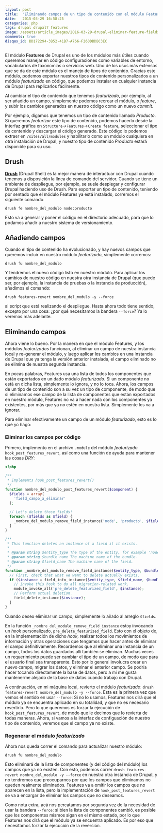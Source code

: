 ```yaml
---
layout: post
title:  "Eliminando campos de un tipo de contenido con el módulo Features de Drupal 7"
date:   2015-03-29 16:58:25
categories: php
tags: drupal drupal7 features
image: /assets/article_images/2016-03-29-drupal-eliminar-feature-fields/trash.jpg
comments: true
disqus_id: BD172294-3B52-41B7-A766-F260DBDBC3EC
---
```


El módulo **Features** de Drupal es uno de los módulos más útiles cuando queremos manejar en código configuraciones como variables de entorno, vocabularios de taxonomías o servicios web. Uno de los usos más extensos que se da de este módulo es el manejo de tipos de contenido. Gracias este módulo, podemos exportar nuestros tipos de contenido personalizados a un módulo _featurizado_ en código, que podemos instalar en cualquier instancia de Drupal para replicarlos fácilmente. 

Al cambiar el tipo de contenido que tenemos _featurizado_, por ejemplo, al ser añadido un campo, simplemente podemos recrear el módulo, o _feature_, y subir los cambios generados en nuestro código como un nuevo _commit_.

Por ejemplo, digamos que tenemos un tipo de contenido llamado _Producto_. Si queremos _featurizar_ este tipo de contenido, podemos hacerlo desde la interfaz gráfica en `Structure`->`Features`->`Create feature`, seleccionar el tipo de contenido y descargar el código generado. Este código lo podemos extraer en `/sites/all/modules` y habilitarlo como un módulo cualquiera en otra instalación de Drupal, y nuestro tipo de contenido _Producto_ estará disponible para su uso.

## Drush

[**Drush**](http://www.drush.org/en/master/install/) (Drupal Shell) es la mejor manera de interactuar con Drupal cuando tenemos a disposición la línea de comando del servidor. Cuando se tiene un ambiente de despliegue, por ejemplo, se suele desplegar y configurar Drupal haciendo uso de Drush. Para exportar un tipo de contenido, teniendo por sentado que el módulo Features ya está instalado, corremos el siguiente comando:

~~~
drush fe nombre_del_modulo node:producto
~~~ 

Esto va a generar y poner el código en el directorio adecuado, para que lo podamos añadir a nuestro sistema de versionamiento.

## Añadiendo campos

Cuando el tipo de contenido ha evolucionado, y hay nuevos campos que queremos incluir en nuestro módulo _featurizado_, simplemente corremos:

~~~
drush fu nombre_del_modulo
~~~

Y tendremos el nuevo código listo en nuestro módulo. Para aplicar los cambios de nuestro código en nuestra otra instancia de Drupal (que puede ser, por ejemplo, la instancia de pruebas o la instancia de producción), añadimos el comando:

~~~
drush features-revert nombre_del_modulo -y --force
~~~

al script que está realizando el despliegue. Hasta ahora todo tiene sentido, excepto por una cosa: ¿por qué necesitamos la bandera `--force`? Ya lo veremos más adelante.

## Eliminando campos

Ahora viene lo bueno. Por la manera en que el módulo Features, y los módulos _featurizados_ funcionan, al eliminar un campo de nuestra instancia local y re-generar el módulo, y luego aplicar los cambios en una instancia de Drupal que ya tenga la versión anterior instalada, el campo eliminado no se elimina de nuestra segunda instancia.

En pocas palabras, Features usa una lista de todos los componentes que están exportados en un dado módulo _featurizado_. Si un componente no está en dicha lista, simplemente lo ignora, y no lo toca. Ahora, los campos de un tipo de contenido son a su vez un tipo de componente, de modo que si eliminamos ese campo de la lista de componentes que están exportados en nuestro módulo, Features no va a hacer nada con los componentes ya existentes, por más que ya no estén en nuestra lista. Simplemente los va a ignorar.

Para eliminar efectivamente un campo de un módulo _featurizado_, esto es lo que yo hago:

### Eliminar los campos por código

Primero, implemento en el archivo `.module` del módulo _featurizado_ `hook_post_features_revert`, así como una función de ayuda para mantener las cosas _DRY_:

~~~ php
<?php

/**
 * Implements hook_post_features_revert()
 */
function nombre_del_modulo_post_features_revert($component) {
  $fields = array(
    'field_campo_a_eliminar'
  );
  
  // Let's delete those fields!
  foreach ($fields as $field) {
    _nombre_del_modulo_remove_field_instance('node', 'producto', $field);
  }
}

/**
 * This function deletes an instance of a field if it exists.
 *
 * @param string $entity_type The type of the entity, for example 'node'.
 * @param string $bundle_name The machine name of the bundle.
 * @param string $field_name The machine name of the field.
 */
function _nombre_del_modulo_remove_field_instance($entity_type, $bundle_name, $field_name) {
  // First, check that what we want to delete actually exists.
  if ($instance = field_info_instance($entity_type, $field_name, $bundle_name)) {
    // Invoke this hook to do all migration-related work.
    module_invoke_all('pre_delete_featurized_field', $instance);
    // Perform actual deletion.
    field_delete_instance($instance);
  }
}

~~~

Cuando deseo eliminar un campo, simplemente lo añado al arreglo `$fields`. 

En la función `_nombre_del_modulo_remove_field_instance` estoy invocando un _hook_ personalizado, `pre_delete_featurized_field`. Esto con el objeto de, en la implementación de dicho _hook_, realizar todos los movimientos de información y otras operaciones que tengamos que hacer antes de eliminar el campo definitivamente. Recordemos que al eliminar una instancia de un campo, todos los datos guardados allí también se eliminan. Muchas veces un requerimiento puede ser cambiar el tipo de un campo, de modo que para el usuario final sea transparente. Esto por lo general involucra crear un nuevo campo, migrar los datos, y eliminar el anterior campo. Se podría hacer tocando directamente la base de datos, pero a mi me gusta mantenerme alejado de la base de datos cuando trabajo con Drupal. 

A continuación, en mi máquina local, revierto el módulo _featurizado_: `drush features-revert nombre_del_modulo -y --force`. Esta es la primera vez que vemos el sentido en usar `--force`: Si no lo usamos, Features nos dirá que el módulo ya se encuentra aplicado en su totalidad, y que no es necesario revertirlo. Pero lo que queremos es forzar la ejecución de `hook_post_features_revert`, de modo que le decimos que lo revierta de todas maneras. Ahora, si vamos a la interfaz de configuación de nuestro tipo de contenido, veremos que el campo ya no existe.

### Regenerar el módulo _featurizado_

Ahora nos queda correr el comando para actualizar nuestro módulo:

~~~
drush fu nombre_del_modulo
~~~

Esto eliminará de la lista de componentes (y del código del módulo) los campos que ya no existen. Con esto, podemos correr `drush features-revert nombre_del_modulo -y --force` en nuestra otra instancia de Drupal, y no tendremos que preocuparnos por que los campos que eliminamos no queden realmente eliminados. Features va a omitir los campos que no aparecen en la lista, pero la implementación de `hook_post_features_revert` se va a encargar de eliminar los campos que no deseamos.

Como nota extra, acá nos percatamos por segunda vez de la necesidad de usar la bandera `--force`: si bien la lista de componentes cambió, es posible que los componentes mismos sigan en el mismo estado, por lo que Features nos dirá que el módulo ya se encuentra aplicado. Es por eso que necesitamos forzar la ejecución de la reversión.